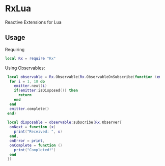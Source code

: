 # RxLua
Reactive Extensions for Lua

## Usage
Requiring
```lua
local Rx = require "Rx"
```

Using Observables:
```lua
 local observable = Rx.Observable(Rx.ObservableOnSubscribe(function (emitter)
  for i = 1, 10 do
    emitter.next(i)
    if(emitter:isDisposed()) then
      return
    end
  end
  emitter.complete()
 end)
 
 local disposable = observable:subscribe(Rx.Observer{
  onNext = function (x)
    print("Received: ", x)
  end,
  onError = print,
  onComplete = function ()
    print("Completed!")
  end
 })
```